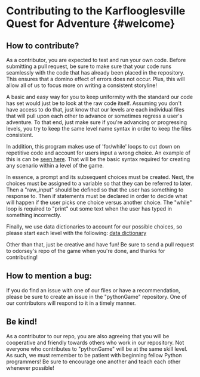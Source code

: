Contributing to the Karflooglesville Quest for Adventure {#welcome}
=====================

How to contribute?
---------
As a contributor, you are expected to test and run your own code. Before submitting a pull request, be sure to make sure that your code runs seamlessly with the code that has already been placed in the repository. This ensures that a domino effect of errors does not occur. Plus, this will allow all of us to focus more on writing a consistent storyline! 

A basic and easy way for you to keep uniformity with the standard our code has set would just be to look at the raw code itself. Assuming you don't have access to do that, just know that our levels are each individual files that will pull upon each other to advance or sometimes regress a user's adventure. To that end, just make sure if you're advancing or progressing levels, you try to keep the same level name syntax in order to keep the files consistent.

In addition, this program makes use of 'for/while' loops to cut down on repetitive code and account for users input a wrong choice. An example of this is can be [seen here](http://i.imgur.com/PLFhe9r.png). That will be the basic syntax required for creating any scenario within a level of the game. 

In essence, a prompt and its subsequent choices must be created. Next, the choices must be assigned to a variable so that they can be referred to later. Then a "raw_input" should be defined so that the user has something to response to. Then if statements must be declared in order to decide what will happen if the user picks one choice versus another choice. The "while" loop is required to "print" out some text when the user has typed in something incorrectly. 
      
Finally, we use data dictionaries to account for our possible choices, so please start each level with the following:
[data dictionary](http://i.imgur.com/p00z0O7.png)

Other than that, just be creative and have fun! Be sure to send a pull request to odorsey's repo of the game when you're done, and thanks for contributing!

How to mention a bug:
---------
If you do find an issue with one of our files or have a recommendation, please be sure to create an issue in the "pythonGame" repository. One of our contributors will respond to it in a timely manner.

Be kind!
---------
As a contributor to our repo, you are also agreeing that you will be cooperative and friendly towards others who work in our repository. Not everyone who contributes to "pythonGame" will be at the same skill level. As such, we must remember to be patient with beginning fellow Python programmers! Be sure to encourage one another and teach each other whenever possible! 
